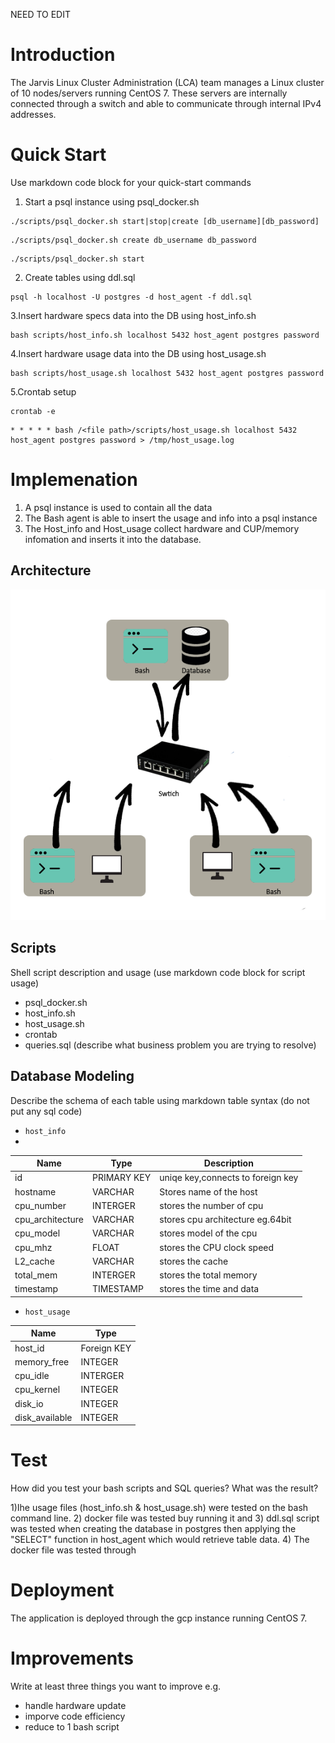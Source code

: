 NEED TO EDIT

# Introduction
The Jarvis Linux Cluster Administration (LCA) team manages a Linux cluster of 10 nodes/servers running CentOS 7. These servers are internally connected through a switch and able to communicate through internal IPv4 addresses.

# Quick Start
Use markdown code block for your quick-start commands
1. Start a psql instance using psql_docker.sh
```
./scripts/psql_docker.sh start|stop|create [db_username][db_password]
```
```
./scripts/psql_docker.sh create db_username db_password
```
```
./scripts/psql_docker.sh start
```
2. Create tables using ddl.sql
```
psql -h localhost -U postgres -d host_agent -f ddl.sql
```
3.Insert hardware specs data into the DB using host_info.sh
```
bash scripts/host_info.sh localhost 5432 host_agent postgres password
```
4.Insert hardware usage data into the DB using host_usage.sh
```
bash scripts/host_usage.sh localhost 5432 host_agent postgres password
```
5.Crontab setup

```
crontab -e
```
```
* * * * * bash /<file path>/scripts/host_usage.sh localhost 5432 host_agent postgres password > /tmp/host_usage.log
```
# Implemenation
1) A psql instance is used to contain all the data
2) The Bash agent is able to insert the usage and info into a psql instance
3) The Host_info and Host_usage collect hardware and CUP/memory infomation and inserts it into the database.
## Architecture

![image](https://github.com/jarviscanada/jarvis_data_eng_NoelShere/blob/develop/linux_sql/arc.png)



## Scripts
Shell script description and usage (use markdown code block for script usage)
- psql_docker.sh
- host_info.sh
- host_usage.sh
- crontab
- queries.sql (describe what business problem you are trying to resolve)

## Database Modeling
Describe the schema of each table using markdown table syntax (do not put any sql code)
- `host_info` 
- 
| Name  | Type | Description |
| ----- | ---- | ----------- |
| id    | PRIMARY KEY     | uniqe key,connects to foreign key |
| hostname | VARCHAR | Stores name of the host |
| cpu_number | INTERGER | stores the number of cpu |
| cpu_architecture | VARCHAR | stores cpu architecture eg.64bit |
| cpu_model | VARCHAR | stores model of the cpu |
| cpu_mhz | FLOAT | stores the CPU clock speed |
| L2_cache | VARCHAR | stores the cache |
| total_mem | INTERGER | stores the total memory |
| timestamp | TIMESTAMP | stores the time and data |

- `host_usage`

| Name  | Type | 
| ----- | ---- | 
| host_id    | Foreign KEY |
| memory_free   | INTEGER | 
| cpu_idle    | INTERGER |
| cpu_kernel    | INTEGER | 
| disk_io    | INTEGER | 
| disk_available    | INTEGER | 

# Test
How did you test your bash scripts and SQL queries? What was the result?

1)Ihe usage files (host_info.sh & host_usage.sh) were tested on the bash command line.
2) docker file was tested buy running it and 
3) ddl.sql script was tested when creating the database in postgres then applying the "SELECT" function in host_agent which would retrieve table data.
4) 
The docker file was tested through 
# Deployment
The application is deployed through the gcp instance running CentOS 7.

# Improvements
Write at least three things you want to improve 
e.g. 
- handle hardware update 
- imporve code efficiency 
- reduce to 1 bash script

